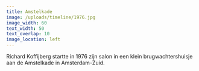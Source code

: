 ```yaml
---
title: Amstelkade
image: /uploads/timeline/1976.jpg
image_width: 60
text_width: 50
text_overlap: 10
image_location: left
---
```


Richard Koffijberg startte in 1976 zijn salon in een klein brugwachtershuisje aan de Amstelkade in Amsterdam-Zuid.